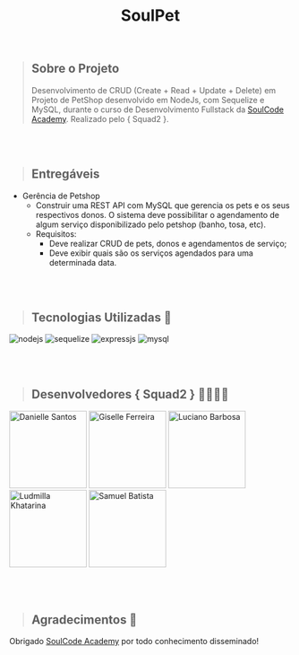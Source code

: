 <h1 align="center">SoulPet</h1>

<br>

> ## Sobre o Projeto
> Desenvolvimento de CRUD (Create + Read + Update + Delete) em Projeto de PetShop desenvolvido em NodeJs, com Sequelize e MySQL, durante o curso de Desenvolvimento Fullstack da [SoulCode Academy](https://soulcodeacademy.org/). Realizado pelo { Squad2 }.

</br>
</br>

> ## Entregáveis
- Gerência de Petshop
  - Construir uma REST API com MySQL que gerencia os pets e os seus respectivos donos. O sistema deve possibilitar o agendamento de algum serviço disponibilizado pelo petshop (banho, tosa, etc).
  - Requisitos: 
    - Deve realizar CRUD de pets, donos e agendamentos de serviço;
    - Deve exibir quais são os serviços agendados para uma determinada data.

</br>
</br>

> ## Tecnologias Utilizadas 🧰

<p align="left">
<img alt="nodejs" src="https://img.shields.io/badge/Node.js-339933?style=for-the-badge&logo=nodedotjs&logoColor=white" />
<img alt="sequelize" src="https://img.shields.io/badge/Sequelize-52B0E7?style=for-the-badge&logo=Sequelize&logoColor=white"/>
<img alt="expressjs" src="https://img.shields.io/badge/express.js-%23404d59.svg?style=for-the-badge&logo=express&logoColor=%2361DAFB"/>
<img alt="mysql" src="https://img.shields.io/badge/mysql-%2300f.svg?style=for-the-badge&logo=mysql&logoColor=white" />
</p>


</br>
</br>

> ## Desenvolvedores { Squad2 } 🦸‍♀️🦸‍♂️

<p align="left">
<a href="https://www.github.com/Danielle-29" ><img src="https://i.postimg.cc/bJVNRqDk/dani.png" width="138" title="Danielle Santos"/></a> 
<a href="https://www.github.com/giselle-ferreira" ><img src="https://i.postimg.cc/05KMQ9r6/Whats-App-Image-2022-02-13-at-16-09-26.jpg" width="138" title="Giselle Ferreira"/></a>  
<a href="https://www.github.com/Lucianocbarbosa" ><img src="https://i.postimg.cc/zfDHXWR5/Whats-App-Image-2022-02-13-at-16-11-49.jpg" width="138" title="Luciano Barbosa"/></a> 
<a href="https://www.github.com/ludyklima" ><img src="https://i.postimg.cc/ZRZMB7QQ/d76ae29f-4ac4-4a39-b6e9-80f24486541d.png" width="138" title="Ludmilla Khatarina"/></a> 
<a href="https://www.github.com/smdbtib" ><img src="https://i.postimg.cc/tgFcgQBP/80af3bca-5f93-42d1-adb0-e414bf1c3c4f.png" width="138" title="Samuel Batista"/>
</p></a> 


<br>
<br>

> ## Agradecimentos 💙

Obrigado [SoulCode Academy](https://soulcodeacademy.org) por todo conhecimento disseminado!

